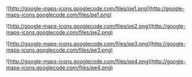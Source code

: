 ![http://google-maps-icons.googlecode.com/files/pe1.png](http://google-maps-icons.googlecode.com/files/pe1.png)

![http://google-maps-icons.googlecode.com/files/pe2.png](http://google-maps-icons.googlecode.com/files/pe2.png)

![http://google-maps-icons.googlecode.com/files/pe3.png](http://google-maps-icons.googlecode.com/files/pe3.png)

![http://google-maps-icons.googlecode.com/files/pe4.png](http://google-maps-icons.googlecode.com/files/pe4.png)